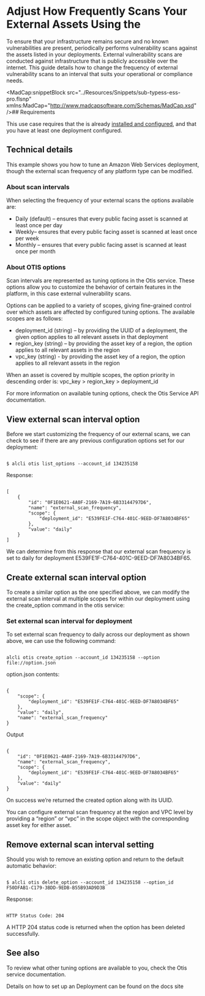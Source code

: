 <h1>Adjust How Frequently <MadCap:variable name="SDKVariables.Company" xmlns:MadCap="http://www.madcapsoftware.com/Schemas/MadCap.xsd" /> Scans Your External Assets Using the <MadCap:variable name="SDKVariables.CLI" xmlns:MadCap="http://www.madcapsoftware.com/Schemas/MadCap.xsd" /></h1><p>To ensure that your infrastructure remains secure and no known vulnerabilities are present, <MadCap:variable name="SDKVariables.Company" xmlns:MadCap="http://www.madcapsoftware.com/Schemas/MadCap.xsd" /> periodically performs vulnerability scans against the assets listed in your deployments. External vulnerability scans are conducted against infrastructure that is publicly accessible over the internet. This guide details how to change the frequency of external vulnerability scans to an interval that suits your operational or compliance needs.</p>

<MadCap:snippetBlock src="../Resources/Snippets/sub-typess-ess-pro.flsnp" xmlns:MadCap="http://www.madcapsoftware.com/Schemas/MadCap.xsd" />## Requirements

<p>This use case requires that the <MadCap:variable name="SDKVariables.CLI" xmlns:MadCap="http://www.madcapsoftware.com/Schemas/MadCap.xsd" /> is already <a href="../cli/install.md">installed and configured</a>, and that you have at least one deployment configured.</p>

## Technical details

This example shows you how to tune an Amazon Web Services deployment, though the external scan frequency of any platform type can be modified.

### About scan intervals

When selecting the frequency of your external scans the  options available are:

* Daily (default) – ensures that every public facing asset is scanned at least once per day
* Weekly– ensures that every public facing asset is scanned at least once per week
* Monthly – ensures that every public facing asset is scanned at least once per month

### About OTIS options

<p>Scan intervals are represented as tuning options in the Otis service. These options allow you to customize the behavior of certain features in the <MadCap:variable name="SDKVariables.Company" xmlns:MadCap="http://www.madcapsoftware.com/Schemas/MadCap.xsd" /> platform, in this case external vulnerability scans.</p>

Options can be applied to a variety of scopes, giving fine-grained control over which assets are affected by configured tuning options. The available scopes are as follows:

* deployment_id (string) – by providing the UUID of a deployment, the given option applies to all relevant assets in that deployment
* region_key (string) – by providing the asset key of a region, the option applies to all relevant assets in the region
* vpc_key (string) - by providing the asset key of a region, the option applies to all relevant assets in the region

When an asset is covered by multiple scopes, the option priority in descending order is: vpc_key > region_key > deployment_id

For more information on available tuning options, check the Otis Service API documentation.

## View external scan interval option

Before we start customizing the frequency of our external scans, we can check to see if there are any previous configuration options set for our deployment:

```

$ alcli otis list_options --account_id 134235158
```

Response:

```

[
	{
		"id": "0F1E0621-4A0F-2169-7A19-6B33144797D6",
		"name": "external_scan_frequency",
		"scope": {
			"deployment_id": "E539FE1F-C764-401C-9EED-DF7A8034BF65"
		},
		"value": "daily"
	}
]
```

We can determine from this response that our external scan frequency is set to daily for deployment E539FE1F-C764-401C-9EED-DF7A8034BF65.

## Create external scan interval option

To create a similar option as the one specified above, we can modify the external scan interval at multiple scopes for within our deployment using the create_option command in the otis service:

### Set external scan interval for deployment

To set external scan frequency to daily across our deployment as shown above, we can use the following command:

```

alcli otis create_option --account_id 134235158 --option file://option.json
```

option.json contents:

```

{
	"scope": {
		"deployment_id": "E539FE1F-C764-401C-9EED-DF7A8034BF65"
	},
	"value": "daily",
	"name": "external_scan_frequency"
}
```

Output

```

{
	"id": "0F1E0621-4A0F-2169-7A19-6B33144797D6",
	"name": "external_scan_frequency",
	"scope": {
		"deployment_id": "E539FE1F-C764-401C-9EED-DF7A8034BF65"
	},
	"value": "daily"
}
```

On success we’re returned the created option along with its UUID.

You can configure external scan frequency at the region and VPC level by providing a “region” or “vpc” in the scope object with the corresponding asset key for either asset.

## Remove external scan interval setting

Should you wish to remove an existing option and return to the default automatic behavior:

```

$ alcli otis delete_option --account_id 134235158 --option_id F50DFAB1-C179-3BDD-9EDB-B55B93AD9D3B
```

Response:

```

HTTP Status Code: 204
```

A HTTP 204 status code is returned when the option has been deleted successfully.

## See also

To review what other tuning options are available to you, check the Otis service documentation.

<p>Details on how to set up an <MadCap:variable name="SDKVariables.Company" xmlns:MadCap="http://www.madcapsoftware.com/Schemas/MadCap.xsd" /> Deployment can be found on the docs site</p>
